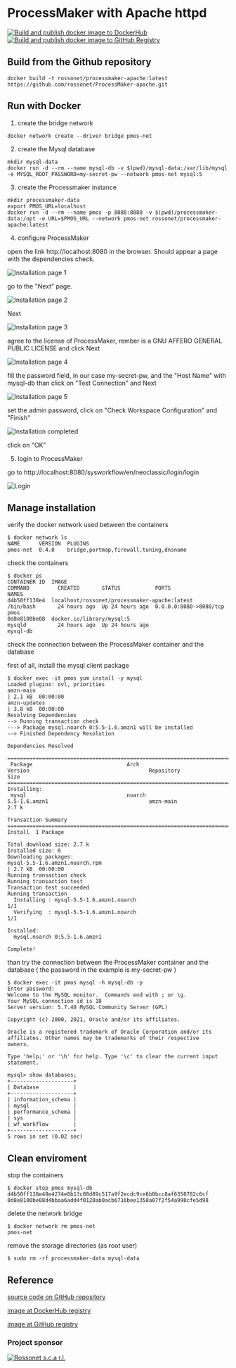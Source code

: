 # ProcessMaker with Apache httpd
[![Build and publish docker image to DockerHub](https://github.com/rossonet/ProcessMaker-apache/actions/workflows/publish-to-dockerhub.yml/badge.svg)](https://github.com/rossonet/ProcessMaker-apache/actions/workflows/publish-to-dockerhub.yml)
[![Build and publish docker image to GitHub Registry](https://github.com/rossonet/ProcessMaker-apache/actions/workflows/publish-to-github-registry.yml/badge.svg)](https://github.com/rossonet/ProcessMaker-apache/actions/workflows/publish-to-github-registry.yml)

## Build from the Github repository

```
docker build -t rossonet/processmaker-apache:latest https://github.com/rossonet/ProcessMaker-apache.git
```

## Run with Docker

1. create the bridge network
```
docker network create --driver bridge pmos-net
```

2. create the Mysql database
```
mkdir mysql-data
docker run -d --rm --name mysql-db -v $(pwd)/mysql-data:/var/lib/mysql -e MYSQL_ROOT_PASSWORD=my-secret-pw --network pmos-net mysql:5
```

3. create the Processmaker instance
```
mkdir processmaker-data
export PMOS_URL=localhost
docker run -d --rm --name pmos -p 8080:8080 -v $(pwd)/processmaker-data:/opt -e URL=$PMOS_URL --network pmos-net rossonet/processmaker-apache:latest
```

4. configure ProcessMaker

open the link http://localhost:8080 in the browser. Should appear a page with the dependencies check.

![Installation page 1](https://raw.githubusercontent.com/rossonet/ProcessMaker-apache/master/imgs/page_one.png)

go to the "Next" page.

![Installation page 2](https://raw.githubusercontent.com/rossonet/ProcessMaker-apache/master/imgs/page_two.png)

Next

![Installation page 3](https://raw.githubusercontent.com/rossonet/ProcessMaker-apache/master/imgs/page_three.png)

agree to the license of ProcessMaker, rember is a GNU AFFERO GENERAL PUBLIC LICENSE and click Next

![Installation page 4](https://raw.githubusercontent.com/rossonet/ProcessMaker-apache/master/imgs/page_four.png)

fill the password field, in our case my-secret-pw, and the "Host Name" with mysql-db than click on "Test Connection" and Next 

![Installation page 5](https://raw.githubusercontent.com/rossonet/ProcessMaker-apache/master/imgs/page_five.png)

set the admin password, click on "Check Workspace Configuration" and "Finish"

![Installation completed](https://raw.githubusercontent.com/rossonet/ProcessMaker-apache/master/imgs/page_six.png)

click on "OK"

5. login to ProcessMaker

go to http://localhost:8080/sysworkflow/en/neoclassic/login/login

![Login](https://raw.githubusercontent.com/rossonet/ProcessMaker-apache/master/imgs/login.png)

## Manage installation

verify the docker network used between the containers
```
$ docker network ls
NAME      VERSION  PLUGINS
pmos-net  0.4.0    bridge,portmap,firewall,tuning,dnsname

```

check the containers
```
$ docker ps
CONTAINER ID  IMAGE                                                                                                      COMMAND         CREATED       STATUS           PORTS                   NAMES
d4b50ff138e4  localhost/rossonet/processmaker-apache:latest                                                              /bin/bash       24 hours ago  Up 24 hours ago  0.0.0.0:8080->8080/tcp  pmos
0d8e8100be08  docker.io/library/mysql:5                                                                                  mysqld          24 hours ago  Up 24 hours ago                          mysql-db
```

check the connection between the ProcessMaker container and the database

first of all, install the mysql client package
```
$ docker exec -it pmos yum install -y mysql
Loaded plugins: ovl, priorities
amzn-main                                                                                                                                        | 2.1 kB  00:00:00     
amzn-updates                                                                                                                                     | 3.8 kB  00:00:00     
Resolving Dependencies
--> Running transaction check
---> Package mysql.noarch 0:5.5-1.6.amzn1 will be installed
--> Finished Dependency Resolution

Dependencies Resolved

========================================================================================================================================================================
 Package                              Arch                                  Version                                      Repository                                Size
========================================================================================================================================================================
Installing:
 mysql                                noarch                                5.5-1.6.amzn1                                amzn-main                                2.7 k

Transaction Summary
========================================================================================================================================================================
Install  1 Package

Total download size: 2.7 k
Installed size: 0  
Downloading packages:
mysql-5.5-1.6.amzn1.noarch.rpm                                                                                                                   | 2.7 kB  00:00:00     
Running transaction check
Running transaction test
Transaction test succeeded
Running transaction
  Installing : mysql-5.5-1.6.amzn1.noarch                                                                                                                           1/1 
  Verifying  : mysql-5.5-1.6.amzn1.noarch                                                                                                                           1/1 

Installed:
  mysql.noarch 0:5.5-1.6.amzn1                                                                                                                                          

Complete!
```

than try the connection between the ProcessMaker container and the database ( the password in the example is my-secret-pw )  
```
$ docker exec -it pmos mysql -h mysql-db -p
Enter password: 
Welcome to the MySQL monitor.  Commands end with ; or \g.
Your MySQL connection id is 18
Server version: 5.7.40 MySQL Community Server (GPL)

Copyright (c) 2000, 2021, Oracle and/or its affiliates.

Oracle is a registered trademark of Oracle Corporation and/or its
affiliates. Other names may be trademarks of their respective
owners.

Type 'help;' or '\h' for help. Type '\c' to clear the current input statement.

mysql> show databases;
+--------------------+
| Database           |
+--------------------+
| information_schema |
| mysql              |
| performance_schema |
| sys                |
| wf_workflow        |
+--------------------+
5 rows in set (0.02 sec)
```

## Clean enviroment

stop the containers
```
$ docker stop pmos mysql-db
d4b50ff138e48e4274e0b13c08d89c517a9f2ecdc9ce6b0bcc8af6350782c6cf
0d8e8100be08d4bbaa6add4f0120ab0acb6716bee1358a07f2f54a990cfe5d98
```

delete the network bridge
```
$ docker network rm pmos-net
pmos-net
```

remove the storage directories (as root user) 
```
$ sudo rm -rf processmaker-data mysql-data
```

## Reference

[source code on GitHub repository](https://github.com/rossonet/ProcessMaker-apache)

[image at DockerHub registry](https://hub.docker.com/repository/docker/rossonet/processmaker-apache)

[image at GitHub registry](https://github.com/rossonet/ProcessMaker-apache/pkgs/container/processmaker-apache)


### Project sponsor 

[![Rossonet s.c.a r.l.](https://raw.githubusercontent.com/rossonet/images/main/artwork/rossonet-logo/png/rossonet-logo_280_115.png)](https://www.rossonet.net)

